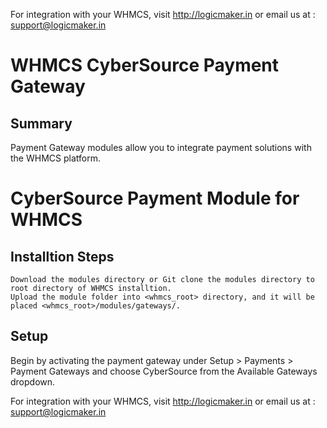 For integration with your WHMCS, visit http://logicmaker.in or email us at : support@logicmaker.in

# WHMCS CyberSource Payment Gateway

## Summary

Payment Gateway modules allow you to integrate payment solutions with the WHMCS platform.

# CyberSource Payment Module for WHMCS

## Installtion Steps

    Download the modules directory or Git clone the modules directory to root directory of WHMCS installtion.
    Upload the module folder into <whmcs_root> directory, and it will be placed <whmcs_root>/modules/gateways/.

## Setup

Begin by activating the payment gateway under Setup > Payments > Payment Gateways and choose CyberSource from the Available Gateways dropdown.


For integration with your WHMCS, visit http://logicmaker.in or email us at : support@logicmaker.in
